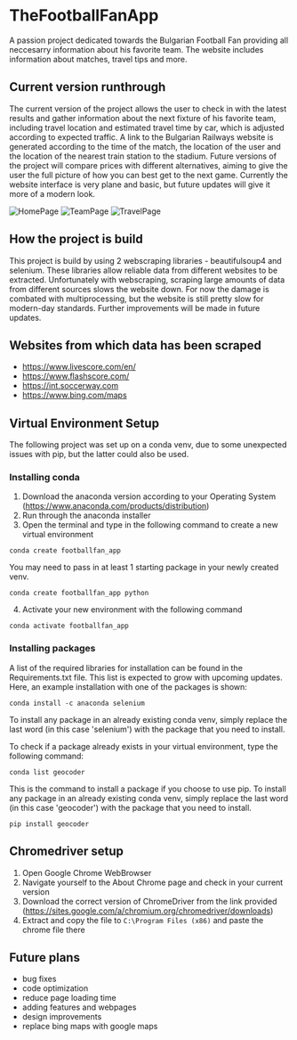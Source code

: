 # TheFootballFanApp

A passion project dedicated towards the Bulgarian Football Fan providing all neccesarry information about his favorite team. The website includes information about matches, travel tips and more.


## Current version runthrough
The current version of the project allows the user to check in with the latest results and gather information about the next fixture of his favorite team, including travel location and estimated travel time by car, which is adjusted according to expected traffic. A link to the Bulgarian Railways website is generated according to the time of the match, the location of the user and the location of the nearest train station to the stadium. Future versions of the project will compare prices with different alternatives, aiming to give the user the full picture of how you can best get to the next game. Currently the website interface is very plane and basic, but future updates will give it more of a modern look.

![HomePage](https://user-images.githubusercontent.com/71731579/193261077-7c1854fe-e440-48ae-ac99-20d3ff3718ec.PNG)
![TeamPage](https://user-images.githubusercontent.com/71731579/193261098-cbaedcfd-e309-4e82-9b9d-9bb932d6b377.PNG)
![TravelPage](https://user-images.githubusercontent.com/71731579/196381688-0d9f22a7-1038-439c-861c-ab5cf10a01b1.PNG)



## How the project is build
This project is build by using 2 webscraping libraries - beautifulsoup4 and selenium. These libraries allow reliable data from different websites to be extracted. Unfortunately with webscraping, scraping large amounts of data from different sources slows the website down. For now the damage is combated with multiprocessing, but the website is still pretty slow for modern-day standards. Further improvements will be made in future updates.


## Websites from which data has been scraped
- https://www.livescore.com/en/
- https://www.flashscore.com/
- https://int.soccerway.com
- https://www.bing.com/maps


## Virtual Environment Setup
The following project was set up on a conda venv, due to some unexpected issues with pip, but the latter could also be used.

### Installing conda
1) Download the anaconda version according to your Operating System (https://www.anaconda.com/products/distribution)
2) Run through the anaconda installer
3) Open the terminal and type in the following command to create a new virtual environment

```
conda create footballfan_app
```


You may need to pass in at least 1 starting package in your newly created venv.

```
conda create footballfan_app python
```

4) Activate your new environment with the following command

```
conda activate footballfan_app
```


### Installing packages
A list of the required libraries for installation can be found in the Requirements.txt file. 
This list is expected to grow with upcoming updates.
Here, an example installation with one of the packages is shown:

```
conda install -c anaconda selenium
```


To install any package in an already existing conda venv, simply replace the last word (in this case 'selenium') with the package that you need to install.

To check if a package already exists in your virtual environment, type the following command:

```
conda list geocoder
```


This is the command to install a package if you choose to use pip. To install any package in an already existing conda venv, simply replace the last word (in this case 'geocoder') with the package that you need to install.

```
pip install geocoder
```


## Chromedriver setup 
1) Open Google Chrome WebBrowser
2) Navigate yourself to the About Chrome page and check in your current version
3) Download the correct version of ChromeDriver from the link provided (https://sites.google.com/a/chromium.org/chromedriver/downloads)
4) Extract and copy the file to ```C:\Program Files (x86)``` and paste the chrome file there


## Future plans
- bug fixes
- code optimization
- reduce page loading time
- adding features and webpages
- design improvements
- replace bing maps with google maps
